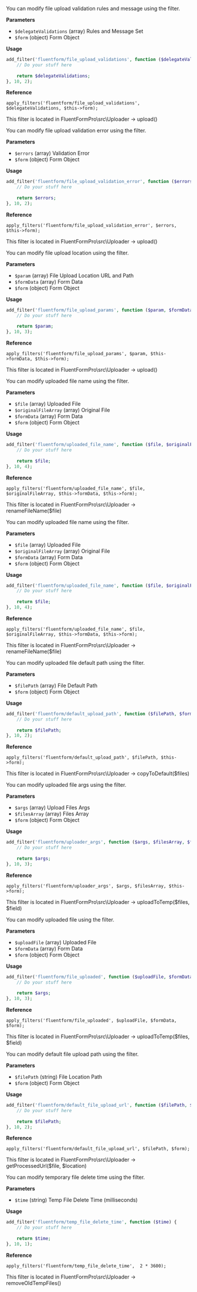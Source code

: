 <explain-block title="fluentform/file_upload_validations">

You can modify file upload validation rules and message using the filter.

**Parameters**

- `$delegateValidations` (array) Rules and Message Set
- `$form` (object) Form Object

**Usage**

```php
add_filter('fluentform/file_upload_validations', function ($delegateValidations, $form) {
    // Do your stuff here
    
    return $delegateValidations; 
}, 10, 2);

```

**Reference**

`apply_filters('fluentform/file_upload_validations', $delegateValidations, $this->form);`

This filter is located in FluentFormPro\src\Uploader -> upload()

</explain-block>

<explain-block title="fluentform/file_upload_validation_error">

You can modify file upload validation error using the filter.

**Parameters**

- `$errors` (array) Validation Error
- `$form` (object) Form Object

**Usage**

```php
add_filter('fluentform/file_upload_validation_error', function ($errors, $form) {
    // Do your stuff here
    
    return $errors;
}, 10, 2);

```

**Reference**

`apply_filters('fluentform/file_upload_validation_error', $errors, $this->form);`

This filter is located in FluentFormPro\src\Uploader -> upload()

</explain-block>

<explain-block title="fluentform/file_upload_params">

You can modify file upload location using the filter.

**Parameters**

- `$param` (array) File Upload Location URL and Path
- `$formData` (array) Form Data
- `$form` (object) Form Object

**Usage**

```php
add_filter('fluentform/file_upload_params', function ($param, $formData, $form) {
    // Do your stuff here
    
    return $param;
}, 10, 3);

```

**Reference**

`apply_filters('fluentform/file_upload_params', $param, $this->formData, $this->form);`

This filter is located in FluentFormPro\src\Uploader -> upload()

</explain-block>

<explain-block title="fluentform/uploaded_file_name">

You can modify uploaded file name using the filter.

**Parameters**

- `$file` (array) Uploaded File
- `$originalFileArray` (array) Original File
- `$formData` (array) Form Data
- `$form` (object) Form Object

**Usage**

```php
add_filter('fluentform/uploaded_file_name', function ($file, $originalFileArray, $formData, $form) {
    // Do your stuff here
    
    return $file;
}, 10, 4);

```

**Reference**

`apply_filters('fluentform/uploaded_file_name', $file, $originalFileArray, $this->formData, $this->form);`

This filter is located in FluentFormPro\src\Uploader -> renameFileName($file)

</explain-block>

<explain-block title="fluentform/uploaded_file_name">

You can modify uploaded file name using the filter.

**Parameters**

- `$file` (array) Uploaded File
- `$originalFileArray` (array) Original File
- `$formData` (array) Form Data
- `$form` (object) Form Object

**Usage**

```php
add_filter('fluentform/uploaded_file_name', function ($file, $originalFileArray, $formData, $form) {
    // Do your stuff here
    
    return $file;
}, 10, 4);

```

**Reference**

`apply_filters('fluentform/uploaded_file_name', $file, $originalFileArray, $this->formData, $this->form);`

This filter is located in FluentFormPro\src\Uploader -> renameFileName($file)

</explain-block>

<explain-block title="fluentform/default_upload_path">

You can modify uploaded file default path using the filter.

**Parameters**

- `$filePath` (array) File Default Path
- `$form` (object) Form Object

**Usage**

```php
add_filter('fluentform/default_upload_path', function ($filePath, $form) {
    // Do your stuff here
    
    return $filePath;
}, 10, 2);

```

**Reference**

`apply_filters('fluentform/default_upload_path', $filePath, $this->form);`

This filter is located in FluentFormPro\src\Uploader -> copyToDefault($files)

</explain-block>

<explain-block title="fluentform/uploader_args">

You can modify uploaded file args using the filter.

**Parameters**

- `$args` (array) Upload Files Args
- `$filesArray` (array) Files Array
- `$form` (object) Form Object

**Usage**

```php
add_filter('fluentform/uploader_args', function ($args, $filesArray, $form) {
    // Do your stuff here
    
    return $args;
}, 10, 3);

```

**Reference**

`apply_filters('fluentform/uploader_args', $args, $filesArray, $this->form);`

This filter is located in FluentFormPro\src\Uploader -> uploadToTemp($files, $field)

</explain-block>

<explain-block title="fluentform/file_uploaded">

You can modify uploaded file using the filter.

**Parameters**

- `$uploadFile` (array) Uploaded File
- `$formData` (array) Form Data
- `$form` (object) Form Object

**Usage**

```php
add_filter('fluentform/file_uploaded', function ($uploadFile, $formData, $form) {
    // Do your stuff here
    
    return $args;
}, 10, 3);

```

**Reference**

`apply_filters('fluentform/file_uploaded', $uploadFile, $formData, $form);`

This filter is located in FluentFormPro\src\Uploader -> uploadToTemp($files, $field)

</explain-block>

<explain-block title="fluentform/default_file_upload_url">

You can modify default file upload path using the filter.

**Parameters**

- `$filePath` (string) File Location Path
- `$form` (object) Form Object

**Usage**

```php
add_filter('fluentform/default_file_upload_url', function ($filePath, $form) {
    // Do your stuff here
    
    return $filePath;
}, 10, 2);

```

**Reference**

`apply_filters('fluentform/default_file_upload_url', $filePath, $form);`

This filter is located in FluentFormPro\src\Uploader -> getProcessedUrl($file, $location)

</explain-block>

<explain-block title="fluentform/temp_file_delete_time">

You can modify temporary file delete time using the filter.

**Parameters**

- `$time` (string) Temp File Delete Time (milliseconds)

**Usage**

```php
add_filter('fluentform/temp_file_delete_time', function ($time) {
    // Do your stuff here
    
    return $time;
}, 10, 1);

```

**Reference**

`apply_filters('fluentform/temp_file_delete_time',  2 * 3600);`

This filter is located in FluentFormPro\src\Uploader -> removeOldTempFiles()

</explain-block>